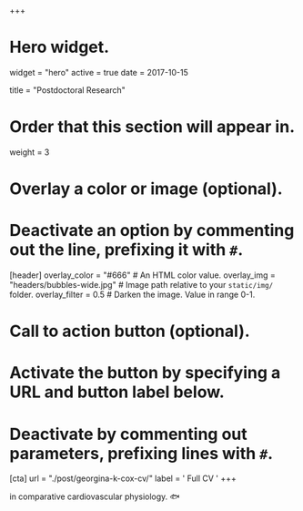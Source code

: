 +++
# Hero widget.
widget = "hero"
active = true
date = 2017-10-15

title = "Postdoctoral Research"

# Order that this section will appear in.
weight = 3

# Overlay a color or image (optional).
#   Deactivate an option by commenting out the line, prefixing it with `#`.
[header]
  overlay_color = "#666"  # An HTML color value.
  overlay_img = "headers/bubbles-wide.jpg"  # Image path relative to your `static/img/` folder.
  overlay_filter = 0.5  # Darken the image. Value in range 0-1.

# Call to action button (optional).
#   Activate the button by specifying a URL and button label below.
#   Deactivate by commenting out parameters, prefixing lines with `#`.
[cta]
  url = "./post/georgina-k-cox-cv/"
  label = '<i class="fa fa-file-o"></i> Full CV ' 
+++

in comparative cardiovascular physiology. :fish:
<br>
